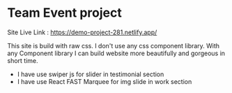 # Team Event project

Site Live Link : https://demo-project-281.netlify.app/

This site is build with raw css. I don't use any css component library. With any Component library I can build website more beautifully and gorgeous in short time.

- I have use swiper js for slider in testimonial section
- I have use React FAST Marquee for img slide in work section

